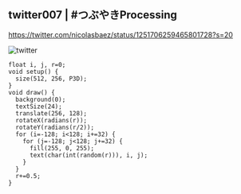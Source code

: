 ## twitter007 | #つぶやきProcessing 
https://twitter.com/nicolasbaez/status/1251706259465801728?s=20

![twitter](https://github.com/nicolasbaez/twitter007/blob/master/twitter007.gif)
```processing
float i, j, r=0;
void setup() {
  size(512, 256, P3D);
}
void draw() {
  background(0);
  textSize(24);
  translate(256, 128);
  rotateX(radians(r));
  rotateY(radians(r/2));
  for (i=-128; i<128; i+=32) {
    for (j=-128; j<128; j+=32) {
      fill(255, 0, 255);
      text(char(int(random(r))), i, j);
    }
  }
  r+=0.5;
}
```
